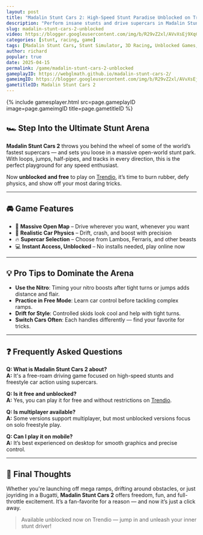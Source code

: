 ```yaml
---
layout: post
title: "Madalin Stunt Cars 2: High-Speed Stunt Paradise Unblocked on Trendio"
description: "Perform insane stunts and drive supercars in Madalin Stunt Cars 2 — now unblocked and free to play on Trendio!"
slug: madalin-stunt-cars-2-unblocked
video: https://blogger.googleusercontent.com/img/b/R29vZ2xl/AVvXsEj9XqC4Ac2SA4p5feQqH73suQO10DrdKVy2JzHyU8JB2KIShDSlOBsT2DYY8dIqPzBL5X80U0lu_E0F2viO5bBdHamc-S6VArbK5q3UO904U6eM7w41_XORRZ9FsjAEPtyE6DVvJBh5xD3OOpb2eGdH2ZFKIW9o6gEBtu7YmxRvfgk7WYYfZuj8A9EmVas/s545/madalin-stunt-cars-2-logo.webp
categories: [stunt, racing, game]
tags: [Madalin Stunt Cars, Stunt Simulator, 3D Racing, Unblocked Games, Free Driving]
author: richard
popular: true
date: 2025-04-15
permalink: /game/madalin-stunt-cars-2-unblocked
gameplayID: https://webglmath.github.io/madalin-stunt-cars-2/
gameimgID: https://blogger.googleusercontent.com/img/b/R29vZ2xl/AVvXsEj9XqC4Ac2SA4p5feQqH73suQO10DrdKVy2JzHyU8JB2KIShDSlOBsT2DYY8dIqPzBL5X80U0lu_E0F2viO5bBdHamc-S6VArbK5q3UO904U6eM7w41_XORRZ9FsjAEPtyE6DVvJBh5xD3OOpb2eGdH2ZFKIW9o6gEBtu7YmxRvfgk7WYYfZuj8A9EmVas/s545/madalin-stunt-cars-2-logo.webp
gametitleID: Madalin Stunt Cars 2
---
```


{% include gamesplayer.html
  src=page.gameplayID
  image=page.gameimgID
  title=page.gametitleID
%}

## 🏎️ Step Into the Ultimate Stunt Arena

**Madalin Stunt Cars 2** throws you behind the wheel of some of the world’s fastest supercars — and sets you loose in a massive open-world stunt park. With loops, jumps, half-pipes, and tracks in every direction, this is the perfect playground for any speed enthusiast.

Now **unblocked and free** to play on [Trendio](https://www.trendio.homes/), it’s time to burn rubber, defy physics, and show off your most daring tricks.

---

## 🚘 Game Features

- 🌆 **Massive Open Map** – Drive wherever you want, whenever you want
- 🚗 **Realistic Car Physics** – Drift, crash, and boost with precision
- 🔥 **Supercar Selection** – Choose from Lambos, Ferraris, and other beasts
- 💻 **Instant Access, Unblocked** – No installs needed, play online now

---

## 💡 Pro Tips to Dominate the Arena

- **Use the Nitro**: Timing your nitro boosts after tight turns or jumps adds distance and flair.
- **Practice in Free Mode**: Learn car control before tackling complex ramps.
- **Drift for Style**: Controlled skids look cool and help with tight turns.
- **Switch Cars Often**: Each handles differently — find your favorite for tricks.

---

## ❓ Frequently Asked Questions

**Q: What is Madalin Stunt Cars 2 about?**  
**A:** It's a free-roam driving game focused on high-speed stunts and freestyle car action using supercars.

**Q: Is it free and unblocked?**  
**A:** Yes, you can play it for free and without restrictions on [Trendio](https://www.trendio.homes/).

**Q: Is multiplayer available?**  
**A:** Some versions support multiplayer, but most unblocked versions focus on solo freestyle play.

**Q: Can I play it on mobile?**  
**A:** It’s best experienced on desktop for smooth graphics and precise control.

---

## 🏁 Final Thoughts

Whether you're launching off mega ramps, drifting around obstacles, or just joyriding in a Bugatti, **Madalin Stunt Cars 2** offers freedom, fun, and full-throttle excitement. It’s a fan-favorite for a reason — and now it’s just a click away.

> Available unblocked now on Trendio — jump in and unleash your inner stunt driver!
